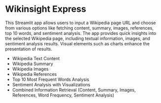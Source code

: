 # Wikinsight Express

This Streamlit app allows users to input a Wikipedia page URL and choose from various options like fetching content, summary, images, references, top 10 words, and sentiment analysis. The app provides quick insights into the selected Wikipedia page, including textual information, images, and sentiment analysis results. Visual elements such as charts enhance the presentation of results.


- Wikipedia Text Content
- Wikipedia Summary
- Wikipedia Images
- Wikipedia References
- Top 10 Most Frequent Words Analysis
- Sentiment Analysis with Visualizations
- Combined Information Retrieval (Content, Summary, Images, References, Word Frequency, Sentiment Analysis)
